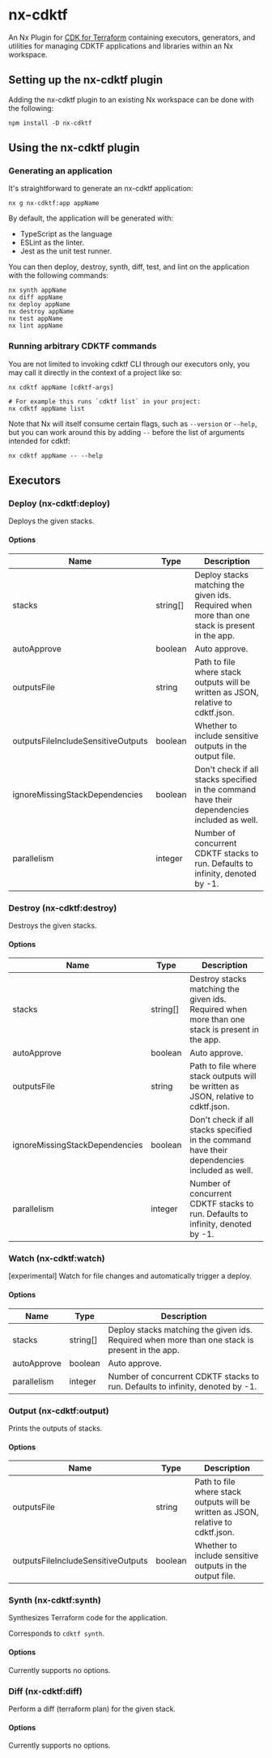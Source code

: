 # nx-cdktf

An Nx Plugin for [CDK for Terraform](https://www.terraform.io/cdktf) containing executors, generators, and utilities for managing CDKTF applications and libraries within an Nx workspace.

## Setting up the nx-cdktf plugin

Adding the nx-cdktf plugin to an existing Nx workspace can be done with the following:

```shell
npm install -D nx-cdktf
```

## Using the nx-cdktf plugin

### Generating an application

It's straightforward to generate an nx-cdktf application:

```shell
nx g nx-cdktf:app appName
```

By default, the application will be generated with:

- TypeScript as the language
- ESLint as the linter.
- Jest as the unit test runner.

You can then deploy, destroy, synth, diff, test, and lint on the application with the following commands:

```shell
nx synth appName
nx diff appName
nx deploy appName
nx destroy appName
nx test appName
nx lint appName
```

### Running arbitrary CDKTF commands

You are not limited to invoking cdktf CLI through our executors only, you may call it directly in the context of a
project like so:

```shell
nx cdktf appName [cdktf-args]

# For example this runs `cdktf list` in your project:
nx cdktf appName list
```

Note that Nx will itself consume certain flags, such as `--version` or `--help`, but you can work around this by
adding `--` before the list of arguments intended for cdktf:

```shell
nx cdktf appName -- --help
```

## Executors

### Deploy (nx-cdktf:deploy)

Deploys the given stacks.

#### Options

| Name                               | Type     | Description                                                                                    |
| ---------------------------------- | -------- | ---------------------------------------------------------------------------------------------- |
| stacks                             | string[] | Deploy stacks matching the given ids. Required when more than one stack is present in the app. |
| autoApprove                        | boolean  | Auto approve.                                                                                  |
| outputsFile                        | string   | Path to file where stack outputs will be written as JSON, relative to cdktf.json.              |
| outputsFileIncludeSensitiveOutputs | boolean  | Whether to include sensitive outputs in the output file.                                       |
| ignoreMissingStackDependencies     | boolean  | Don't check if all stacks specified in the command have their dependencies included as well.   |
| parallelism                        | integer  | Number of concurrent CDKTF stacks to run. Defaults to infinity, denoted by -1.                 |

### Destroy (nx-cdktf:destroy)

Destroys the given stacks.

#### Options

| Name                           | Type     | Description                                                                                     |
| ------------------------------ | -------- | ----------------------------------------------------------------------------------------------- |
| stacks                         | string[] | Destroy stacks matching the given ids. Required when more than one stack is present in the app. |
| autoApprove                    | boolean  | Auto approve.                                                                                   |
| outputsFile                    | string   | Path to file where stack outputs will be written as JSON, relative to cdktf.json.               |
| ignoreMissingStackDependencies | boolean  | Don't check if all stacks specified in the command have their dependencies included as well.    |
| parallelism                    | integer  | Number of concurrent CDKTF stacks to run. Defaults to infinity, denoted by -1.                  |

### Watch (nx-cdktf:watch)

\[experimental\] Watch for file changes and automatically trigger a deploy.

#### Options

| Name        | Type     | Description                                                                                    |
| ----------- | -------- | ---------------------------------------------------------------------------------------------- |
| stacks      | string[] | Deploy stacks matching the given ids. Required when more than one stack is present in the app. |
| autoApprove | boolean  | Auto approve.                                                                                  |
| parallelism | integer  | Number of concurrent CDKTF stacks to run. Defaults to infinity, denoted by -1.                 |

### Output (nx-cdktf:output)

Prints the outputs of stacks.

#### Options

| Name                               | Type    | Description                                                                       |
| ---------------------------------- | ------- | --------------------------------------------------------------------------------- |
| outputsFile                        | string  | Path to file where stack outputs will be written as JSON, relative to cdktf.json. |
| outputsFileIncludeSensitiveOutputs | boolean | Whether to include sensitive outputs in the output file.                          |

### Synth (nx-cdktf:synth)

Synthesizes Terraform code for the application.

Corresponds to `cdktf synth`.

#### Options

Currently supports no options.

### Diff (nx-cdktf:diff)

Perform a diff (terraform plan) for the given stack.

#### Options

Currently supports no options.
